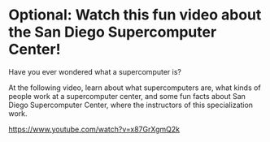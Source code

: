 # Optional: Watch this fun video about the San Diego Supercomputer Center!

Have you ever wondered what a supercomputer is? 

At the following video, learn about what supercomputers are, what kinds of people work at a supercomputer center, and some fun facts about San Diego Supercomputer Center, where the instructors of this specialization work.

https://www.youtube.com/watch?v=x87GrXgmQ2k